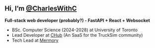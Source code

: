 ## Hi, I’m [@CharlesWithC](https://github.com/CharlesWithC)
**Full-stack web developer (probably?) - FastAPI + React + Websocket**  
- BSc. Computer Science (2024-2028) at University of Toronto
- Lead Developer at [CHub](https://drivershub.charlws.com) (An SaaS for the TruckSim community)
- Tech Lead at [Mermory](https://mermory.com/)  
